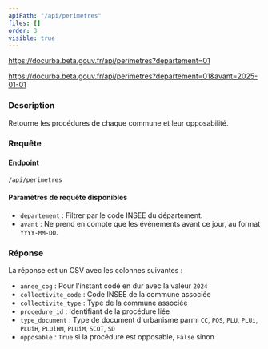 ```yaml
---
apiPath: "/api/perimetres"
files: []
order: 3
visible: true
---
```


https://docurba.beta.gouv.fr/api/perimetres?departement=01

https://docurba.beta.gouv.fr/api/perimetres?departement=01&avant=2025-01-01

### Description

Retourne les procédures de chaque commune et leur opposabilité.

### Requête

#### Endpoint

`/api/perimetres`

#### Paramètres de requête disponibles

- `departement` : Filtrer par le code INSEE du département.
- `avant` : Ne prend en compte que les événements avant ce jour, au format `YYYY-MM-DD`.

### Réponse

La réponse est un CSV avec les colonnes suivantes :

- `annee_cog` : Pour l'instant codé en dur avec la valeur `2024`
- `collectivite_code` : Code INSEE de la commune associée
- `collectivite_type` : Type de la commune associée
- `procedure_id` : Identifiant de la procédure liée
- `type_document` : Type de document d'urbanisme parmi `CC`, `POS`, `PLU`, `PLUi`, `PLUiH`, `PLUiHM`, `PLUiM`, `SCOT`, `SD`
- `opposable` : `True` si la procédure est opposable, `False` sinon
